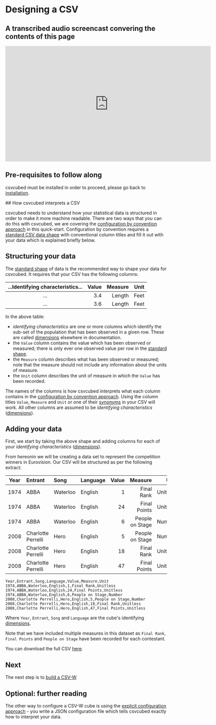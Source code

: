 # Designing a CSV

## A transcribed audio screencast convering the contents of this page

<iframe src="https://share.descript.com/embed/SJiVPSziEkw" width="640" height="360" frameborder="0" allowfullscreen></iframe>

## Pre-requisites to follow along

csvcubed must be installed in order to proceed, please go back to [installation](installation.md).

## How csvcubed interprets a CSV

csvcubed needs to understand how your statistical data is structured in order to make it more machine readable. There are two ways that you can do this with csvcubed, we are covering the [configuration by convention approach](../guides/configuration/convention.md) in this quick-start. Configuration by convention requires a [standard CSV data shape](../guides/shape-data.md#standard-shape) with conventional column titles and fill it out with your data which is explained briefly below.

## Structuring your data

The [standard shape](../guides/shape-data.md#standard-shape) of data is the recommended way to shape your data for csvcubed. It requires that your CSV has the following columns:

| ...Identifying characteristics... | Value | Measure | Unit |
| :-------------------------------: | ----: | ------: | ---: |
|                ...                |   3.4 |  Length | Feet |
|                ...                |   3.6 |  Length | Feet |

In the above table:

* *identifying characteristics* are one or more columns which identify the sub-set of the population that has been observed in a given row. These are called [dimensions](../glossary/index.md#dimensionhttpswwww3orgtrvocab-data-cubecubes-model) elsewhere in documentation.
* the `Value` column contains the value which has been observed or measured; there is only ever one observed value per row in the [standard shape](../guides/shape-data.md#standard-shape).
* the `Measure` column describes what has been observed or measured; note that the measure should not include any information about the units of measure.
* the `Unit` column describes the unit of measure in which the `Value` has been recorded.

The names of the columns is how csvcubed interprets what each column contains in the [configuration by convention approach](../guides/configuration/convention.md). Using the column titles `Value`, `Measure` and `Unit` or one of their [synonyms](../guides/configuration/index.md#conventional-column-names) in your CSV will work. All other columns are assumed to be *identifying characteristics* ([dimensions](../glossary/index.md#dimensionhttpswwww3orgtrvocab-data-cubecubes-model)).

## Adding your data

First, we start by taking the above shape and adding columns for each of your *identifying characteristics* ([dimensions](../glossary/index.md#dimensionhttpswwww3orgtrvocab-data-cubecubes-model)).

From hereonin we will be creating a data set to represent the competition winners in Eurovision. Our CSV will be structured as per the following extract:

| Year  | Entrant            | Song     | Language | Value |         Measure |     Unit |
| :---: | :----------------- | :------- | :------- | ----: | --------------: | -------: |
| 1974  | ABBA               | Waterloo | English  |     1 |      Final Rank | Unitless |
| 1974  | ABBA               | Waterloo | English  |    24 |    Final Points | Unitless |
| 1974  | ABBA               | Waterloo | English  |     6 | People on Stage |   Number |
| 2008  | Charlotte Perrelli | Hero     | English  |     5 | People on Stage |   Number |
| 2008  | Charlotte Perrelli | Hero     | English  |    18 |      Final Rank | Unitless |
| 2008  | Charlotte Perrelli | Hero     | English  |    47 |    Final Points | Unitless |

```csv
Year,Entrant,Song,Language,Value,Measure,Unit
1974,ABBA,Waterloo,English,1,Final Rank,Unitless
1974,ABBA,Waterloo,English,24,Final Points,Unitless
1974,ABBA,Waterloo,English,6,People on Stage,Number
2008,Charlotte Perrelli,Hero,English,5,People on Stage,Number
2008,Charlotte Perrelli,Hero,English,18,Final Rank,Unitless
2008,Charlotte Perrelli,Hero,English,47,Final Points,Unitless
```

Where `Year`, `Entrant`, `Song` and `Language` are the cube's identifying [dimensions](../glossary/index.md#dimensionhttpswwww3orgtrvocab-data-cubecubes-model).

Note that we have included multiple measures in this dataset as `Final Rank`, `Final Points` and `People on Stage` have been recorded for each contestant.

You can download the full CSV [here](https://raw.githubusercontent.com/GSS-Cogs/csvcubed-demo/v1.0/sweden_at_eurovision_no_missing.csv).

## Next

The next step is to [build a CSV-W](./build.md).

## Optional: further reading

The other way to configure a CSV-W cube is using the [explicit configuration approach](../guides/configuration/qube-config.md) - you write a JSON configuration file which tells csvcubed exactly how to interpret your data.